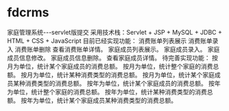 # fdcrms

家庭管理系统---servlet版提交
采用技术栈：Servlet + JSP + MySQL + JDBC + HTML + CSS + JavaScript
目前已经实现功能：
  消费账单列表展示
  消费账单录入
  消费账单删除
  查看消费账单详情。
  家庭成员列表展示。
  家庭成员录入。
  家庭成员信息修改。
  家庭成员信息删除。
  查看家庭成员详情。
 待完善实现功能：
  按月为单位，统计某个家庭成员的消费总额。
  按月为单位，统计整个家庭的消费总额。
  按月为单位，统计某种消费类型的消费总额。
  按月为单位，统计某个家庭成员某种消费类型的消费总额。
  按年为单位，统计某个家庭成员的消费总额。
  按年为单位，统计整个家庭的消费总额。
  按年为单位，统计某种消费类型的消费总额。
  按年为单位，统计某个家庭成员某种消费类型的消费总额。

